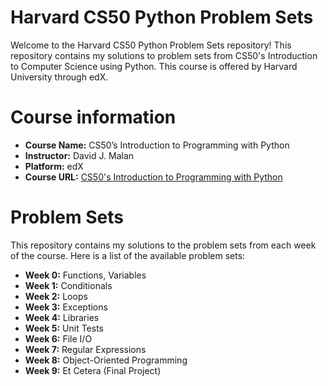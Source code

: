 
# Harvard CS50 Python Problem Sets

Welcome to the Harvard CS50 Python Problem Sets repository! This repository contains my solutions to problem sets from CS50's Introduction to Computer Science using Python. This course is offered by Harvard University through edX.

# Course information

+ **Course Name:** CS50’s Introduction to Programming with Python
+ **Instructor:** David J. Malan
+ **Platform:** edX
+ **Course URL:** [CS50's Introduction to Programming with Python](https://cs50.harvard.edu/python/2022/)

# Problem Sets

This repository contains my solutions to the problem sets from each week of the course. Here is a list of the available problem sets:

+ **Week 0:** Functions, Variables
+ **Week 1:** Conditionals
+ **Week 2:** Loops
+ **Week 3:** Exceptions
+ **Week 4:** Libraries
+ **Week 5:** Unit Tests
+ **Week 6:** File I/O
+ **Week 7:** Regular Expressions
+ **Week 8:** Object-Oriented Programming
+ **Week 9:** Et Cetera (Final Project)
